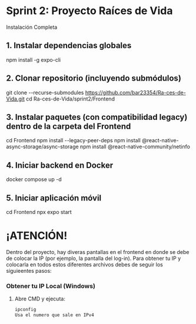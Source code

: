 # Sprint 2: Proyecto Raíces de Vida

Instalación Completa
## 1. Instalar dependencias globales
npm install -g expo-cli

## 2. Clonar repositorio (incluyendo submódulos)
git clone --recurse-submodules https://github.com/bar23354/Ra-ces-de-Vida.git
cd Ra-ces-de-Vida/sprint2/Frontend

## 3. Instalar paquetes (con compatibilidad legacy) dentro de la carpeta del Frontend
cd Frontend
npm install --legacy-peer-deps
npm install @react-native-async-storage/async-storage
npm install @react-native-community/netinfo


## 4. Iniciar backend en Docker
docker compose up -d

## 5. Iniciar aplicación móvil
cd Frontend
npx expo start

# ¡ATENCIÓN!
Dentro del proyecto, hay diveras pantallas en el frontend en donde se debe de colocar la IP (por ejemplo, la pantalla del log-in). Para obtener tu IP y colocarla en todos estos diferentes archivos debes de seguir los siguieentes pasos:

### Obtener tu IP Local (Windows)
1. Abre CMD y ejecuta:
   ```cmd
   ipconfig
   Usa el numero que sale en IPv4
